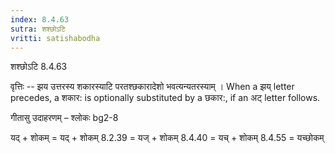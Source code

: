 ```yaml
---
index: 8.4.63
sutra: शश्छोऽटि
vritti: satishabodha
---
```



 शश्छोऽटि 8.4.63 


वृत्तिः -- झय उत्तरस्य शकारस्याटि परतश्छकारादेशो भवत्यन्यतरस्याम् । When a झय् letter precedes, a शकार: is optionally substituted by a छकार:, if an अट् letter follows. 


गीतासु उदाहरणम् – श्लोकः bg2-8 


यद् + शोकम् = यद् + शोकम् 8.2.39 = यज् + शोकम् 8.4.40 = यच् + शोकम् 8.4.55 = यच्छोकम् 


